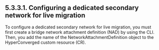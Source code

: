 ## 5.3.3.1. Configuring a dedicated secondary network for live migration

To configure a dedicated secondary network for live migration, you must first create a bridge network attachment definition (NAD) by using the CLI. Then, you add the name of the NetworkAttachmentDefinition object to the HyperConverged custom resource (CR).

